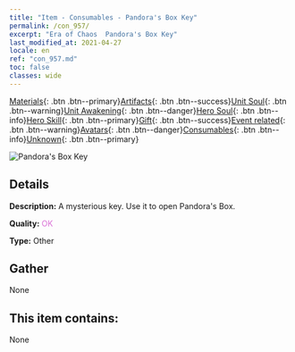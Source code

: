 ```yaml
---
title: "Item - Consumables - Pandora's Box Key"
permalink: /con_957/
excerpt: "Era of Chaos  Pandora's Box Key"
last_modified_at: 2021-04-27
locale: en
ref: "con_957.md"
toc: false
classes: wide
---
```

 [Materials](/Items/){: .btn .btn--primary}[Artifacts](/Items/Artifacts/){: .btn .btn--success}[Unit Soul](/Items/UnitSoul/){: .btn .btn--warning}[Unit Awakening](/Items/UnitAwakening/){: .btn .btn--danger}[Hero Soul](/Items/HeroSoul/){: .btn .btn--info}[Hero Skill](/Items/HeroSkill/){: .btn .btn--primary}[Gift](/Items/Gift/){: .btn .btn--success}[Event related](/Items/Events/){: .btn .btn--warning}[Avatars](/Items/Avatars/){: .btn .btn--danger}[Consumables](/Items/Consumables/){: .btn .btn--info}[Unknown](/Items/Unknown/){: .btn .btn--primary}

 ![Pandora's Box Key](/images/t/i_40052.png)

## Details
 **Description:** A mysterious key. Use it to open Pandora's Box.

 **Quality:** <span style="color: #DA70D6">OK</span>

 **Type:** Other

## Gather

  None

## This item contains:

  None

